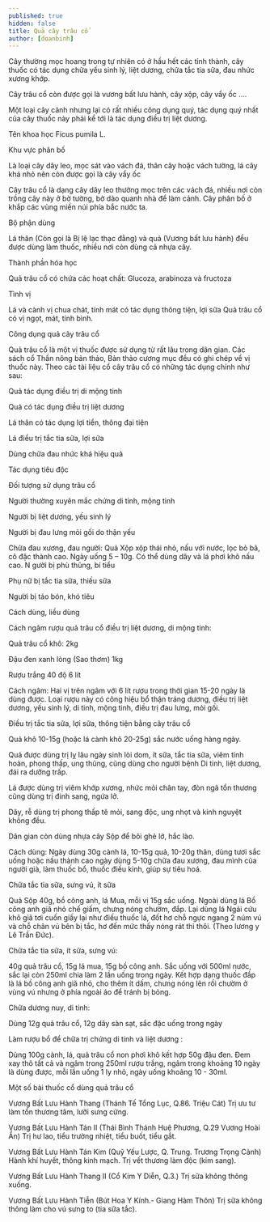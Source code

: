 ```yaml
---
published: true
hidden: false
title: Quả cây trâu cổ
author: [doanbinh]
---
```


Cây thường mọc hoang trong tự nhiên có ở hầu hết các tỉnh thành, cây thuốc có tác dụng chữa yếu sinh lý, liệt dương, chữa tắc tia sữa, đau nhức xương khớp.

Cây trâu cổ còn được gọi là vương bất lưu hành, cây xộp, cây vẩy ốc ….

Một loại cây cảnh nhưng lại có rất nhiều công dụng quý, tác dụng quý nhất của cây thuốc này phải kể tới là tác dụng điều trị liệt dương.

Tên khoa học Ficus pumila L.

Khu vực phân bố

Là loại cây dây leo, mọc sát vào vách đá, thân cây hoặc vách tường, lá cây khá nhỏ nên còn được gọi là cây vẩy ốc

Cây trâu cổ là dạng cây dây leo thường mọc trên các vách đá, nhiều nơi còn trồng cây này ở bờ tường, bờ dào quanh nhà để làm cảnh. Cây phân bố ở khắp các vùng miền núi phía bắc nước ta.

Bộ phận dùng

Lá thân (Còn gọi là Bị lệ lạc thạc đằng) và quả (Vương bất lưu hành) đều được dùng làm thuốc, nhiều nơi còn dùng cả nhựa cây.

Thành phần hóa học

Quả trâu cổ có chứa các hoạt chất: Glucoza, arabinoza và fructoza

Tình vị

Lá và cành vị chua chát, tính mát có tác dụng thông tiện, lợi sữa
Quả trâu cổ có vị ngọt, mát, tính bình.

Công dụng quả cây trâu cổ

Quả trâu cổ là một vị thuốc được sử dụng từ rất lâu trong dân gian. Các sách cổ Thần nông bản thảo, Bản thảo cương mục đều có ghi chép về vị thuốc này. Theo các tài liệu cổ cây trâu cổ có những tác dụng chính như sau:

Quả tác dụng điều trị di mộng tinh

Quả có tác dụng điều trị liệt dương

Lá thân có tác dụng lợi tiển, thông đại tiện

Lá điều trị tắc tia sữa, lợi sữa

Dùng chữa đau nhức khá hiệu quả

Tác dụng tiêu độc

Đối tượng sử dụng trâu cổ

Người thường xuyên mắc chứng di tinh, mộng tinh

Người bị liệt dương, yếu sinh lý

Người bị đau lưng mỏi gối do thận yếu

Chữa đau xương, đau người: Quả Xộp xộp thái nhỏ, nấu với nước, lọc bỏ bã, cô đặc thành cao. Ngày uống 5 – 10g. Có thể dùng dây và lá phơi khô nấu cao.
N
gười bị phù thũng, bí tiểu

Phụ nữ bị tắc tia sữa, thiếu sữa

Người bị táo bón, khó tiêu

Cách dùng, liều dùng

Cách ngâm rượu quả trâu cổ điều trị liệt dương, di mộng tinh:

Quả trâu cổ khô: 2kg

Đậu đen xanh lòng (Sao thơm) 1kg

Rượu trắng 40 độ 6 lít

Cách ngâm: Hai vị trên ngâm với 6 lít rượu trong thời gian 15-20 ngày là dùng được. Loại rượu này có công hiệu bổ thận tráng dương, điều trị liệt dương, yếu sinh lý, di tinh, mộng tinh, điều trị đau lưng, mỏi gối.

Điều trị tắc tia sữa, lợi sữa, thông tiện bằng cây trâu cổ

Quả khô 10-15g (hoặc lá cành khô 20-25g) sắc nước uống hàng ngày.

Quả được dùng trị lỵ lâu ngày sinh lòi dom, ít sữa, tắc tia sữa, viêm tinh hoàn, phong thấp, ung thũng, cũng dùng cho người bệnh Di tinh, liệt dương, đái ra dưỡng trấp.

Lá được dùng trị viêm khớp xương, nhức mỏi chân tay, đòn ngã tổn thương cũng dùng trị đinh sang, ngứa lở.

Dây, rễ dùng trị phong thấp tê mỏi, sang độc, ung nhọt và kinh nguyệt không đều.

Dân gian còn dùng nhựa cây Sộp để bôi ghẻ lở, hắc lào.

Cách dùng: Ngày dùng 30g cành lá, 10-15g quả, 10-20g thân, dùng tươi sắc uống hoặc nấu thành cao ngày dùng 5-10g chữa đau xương, đau mình của người già, làm thuốc bổ, thuốc điều kinh, giúp sự tiêu hoá.

Chữa tắc tia sữa, sưng vú, ít sữa

Quả Sộp 40g, bồ công anh, lá Mua, mỗi vị 15g sắc uống. Ngoài dùng lá Bồ công anh giã nhỏ chế giấm, chưng nóng chườm, đắp. Lại dùng lá Ngải cứu khô giã tơi cuốn giấy lại như điếu thuốc lá, đốt hơ chỗ ngực ngang 2 núm vú và chỗ chân vú bên bị tắc, hơ đến mức thấy nóng rát thì thôi. (Theo lương y Lê Trần Ðức).

Chữa tắc tia sữa, ít sữa, sưng vú:

40g quả trâu cổ, 15g lá mua, 15g bồ công anh. Sắc uống với 500ml nước, sắc lại còn 250ml chia làm 2 lần uống trong ngày. Kết hợp dạng thuốc đắp là lá bồ công anh giã nhỏ, cho thêm ít dấm, chưng nóng lên rồi chườm ở vùng vú nhưng ở phía ngoài áo để tránh bị bỏng.

Chữa dương nuy, di tinh:

Dùng 12g quả trâu cổ, 12g dây sàn sạt, sắc đặc uống trong ngày  

Làm rượu bổ để chữa trị chứng di tinh và liệt dương :

Dùng 100g cành, lá, quả trâu cổ non phơi khô kết hợp 50g đậu đen. Đem xay thô tất cả và ngâm trong 250ml rượu trắng, ngâm trong khoảng 10 ngày là dùng được, mỗi lần uống 1 ly nhỏ, ngày uống khoảng 10 - 30ml. 

Một số bài thuốc cổ dùng quả trâu cổ

Vương Bất Lưu Hành Thang (Thánh Tế Tổng Lục, Q.86. Triệu Cát) Trị ưu tư làm tổn thương tâm, lưỡi sưng cứng. 

Vương Bất Lưu Hành Tán II (Thái Bình Thánh Huệ Phương, Q.29 Vương Hoài Ẩn) Trị hư lao, tiểu trường nhiệt, tiểu buốt, tiểu gắt. 

Vương Bất Lưu Hành Tán Kim (Quỹ Yếu Lược, Q. Trung. Trương Trọng Cảnh) Hành khí huyết, thông kinh mạch. Trị vết thương làm độc (kim sang). 

Vương Bất Lưu Hành Thang II (Cổ Kim Y Diễn, Q.3.) Trị sữa không thông xuống. 

Vương Bất Lưu Hành Tiễn (Bút Hoa Y Kính.- Giang Hàm Thôn) Trị sữa không thông làm cho vú sưng to (tia sữa tắc). 

